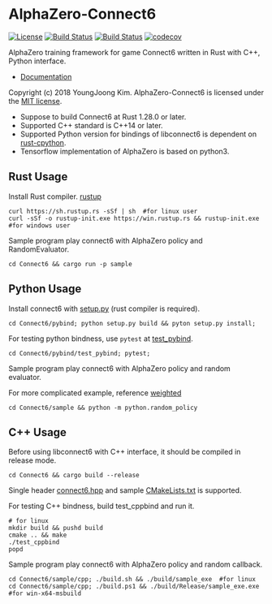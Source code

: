 # AlphaZero-Connect6
[![License](https://img.shields.io/badge/Licence-MIT-blue.svg)](https://github.com/revsic/AlphaZero-Connect6/blob/master/LICENSE)
[![Build Status](https://travis-ci.org/revsic/AlphaZero-Connect6.svg?branch=master)](https://travis-ci.org/revsic/AlphaZero-Connect6)
[![Build Status](https://dev.azure.com/revsic99/AlphaZero-Connect6/_apis/build/status/revsic.AlphaZero-Connect6)](https://dev.azure.com/revsic99/AlphaZero-Connect6/_build/latest?definitionId=1)
[![codecov](https://codecov.io/gh/revsic/AlphaZero-Connect6/branch/master/graph/badge.svg)](https://codecov.io/gh/revsic/AlphaZero-Connect6)

AlphaZero training framework for game Connect6 written in Rust with C++, Python interface.

- [Documentation](https://revsic.github.io/AlphaZero-Connect6)

Copyright (c) 2018 YoungJoong Kim.
AlphaZero-Connect6 is licensed under the [MIT license](http://opensource.org/licenses/MIT).

- Suppose to build Connect6 at Rust 1.28.0 or later.
- Supported C++ standard is C++14 or later.
- Supported Python version for bindings of libconnect6 is dependent on [rust-cpython](https://github.com/dgrunwald/rust-cpython).
- Tensorflow implementation of AlphaZero is based on python3.

## Rust Usage

Install Rust compiler. [rustup](https://rustup.rs)
```
curl https://sh.rustup.rs -sSf | sh  #for linux user
curl -sSf -o rustup-init.exe https://win.rustup.rs && rustup-init.exe  #for windows user
```

Sample program play connect6 with AlphaZero policy and RandomEvaluator.
```
cd Connect6 && cargo run -p sample
```

## Python Usage

Install connect6 with [setup.py](Connect6/pybind/setup.py) (rust compiler is required).
```
cd Connect6/pybind; python setup.py build && pyton setup.py install;
```

For testing python bindness, use `pytest` at [test_pybind](Connect6/pybind/test_pybind).
```
cd Connect6/pybind/test_pybind; pytest;
```

Sample program play connect6 with AlphaZero policy and random evaluator.

For more complicated example, reference [weighted](AlphaZero/py_weighted)
```
cd Connect6/sample && python -m python.random_policy
```

## C++ Usage

Before using libconnect6 with C++ interface, it should be compiled in release mode.
```
cd Connect6 && cargo build --release
```

Single header [connect6.hpp](Connect6/cppbind/connect6.hpp) and sample [CMakeLists.txt](Connect6/cppbind/test_cppbind/CMakeLists.txt) is supported.

For testing C++ bindness, build test_cppbind and run it.
```
# for linux
mkdir build && pushd build
cmake .. && make
./test_cppbind
popd
```

Sample program play connect6 with AlphaZero policy and random callback.
```
cd Connect6/sample/cpp; ./build.sh && ./build/sample_exe  #for linux
cd Connect6/sample/cpp; ./build.ps1 && ./build/Release/sample_exe.exe  #for win-x64-msbuild
```

